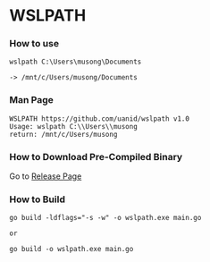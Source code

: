 # WSLPATH

### How to use
```shell script
wslpath C:\Users\musong\Documents

-> /mnt/c/Users/musong/Documents
```

### Man Page
```shell script
WSLPATH https://github.com/uanid/wslpath v1.0
Usage: wslpath C:\\Users\\musong
return: /mnt/c/Users/musong
```

### How to Download Pre-Compiled Binary
Go to [Release Page](https://github.com/Uanid/wslpath/releases)

### How to Build
```shell script
go build -ldflags="-s -w" -o wslpath.exe main.go

or

go build -o wslpath.exe main.go
```


